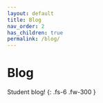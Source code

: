 ```yaml
---
layout: default
title: Blog
nav_order: 2
has_children: true
permalink: /blog/
---
```


# Blog

Student blog!
{: .fs-6 .fw-300 }
